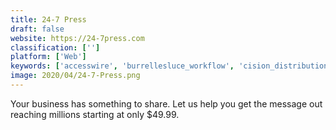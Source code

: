 ```yaml
---
title: 24-7 Press
draft: false 
website: https://24-7press.com
classification: ['']
platform: ['Web']
keywords: ['accesswire', 'burrellesluce_workflow', 'cision_distribution_by_pr_newswire', 'globenewswire', 'marketwired', 'newswire', 'pr_underground', 'prweb', 'prgloo', 'prnews.io', 'pitchengine', 'pressat', 'prezly', 'send2press']
image: 2020/04/24-7-Press.png
---
```

Your business has something to share. Let us help you get the message out reaching millions starting at only $49.99.